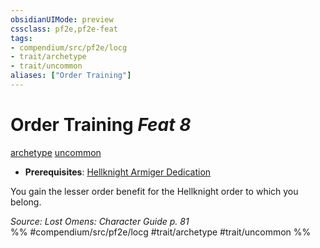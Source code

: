 ```yaml
---
obsidianUIMode: preview
cssclass: pf2e,pf2e-feat
tags:
- compendium/src/pf2e/locg
- trait/archetype
- trait/uncommon
aliases: ["Order Training"]
---
```

# Order Training  *Feat 8*  
[archetype](/rules/traits/archetype.md)  [uncommon](/rules/traits/uncommon.md)  

- **Prerequisites**: [Hellknight Armiger Dedication](/compendium/feats/hellknight-armiger-dedication-lowg.md)

You gain the lesser order benefit for the Hellknight order to which you belong.

*Source: Lost Omens: Character Guide p. 81*  
%% #compendium/src/pf2e/locg #trait/archetype #trait/uncommon %%